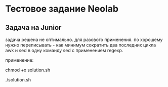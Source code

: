 # Тестовое задание Neolab


## Задача на Junior


задача решена не оптимально. для разового применения. по хорошему нужно переписывать - как минимум сократить два последних цикла awk и sed в одну команду sed с применением regexp.

применение:

chmod +x solution.sh

./solution.sh